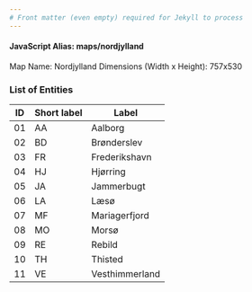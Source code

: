 ```yaml
---
# Front matter (even empty) required for Jekyll to process
---
```


#### JavaScript Alias: maps/nordjylland

Map Name: Nordjylland
Dimensions (Width x Height): 757x530





### List of Entities

ID | Short label | Label
---|---|---|
01|AA|Aalborg
02|BD|Brønderslev
03|FR|Frederikshavn
04|HJ|Hjørring
05|JA|Jammerbugt
06|LA|Læsø
07|MF|Mariagerfjord
08|MO|Morsø
09|RE|Rebild
10|TH|Thisted
11|VE|Vesthimmerland

